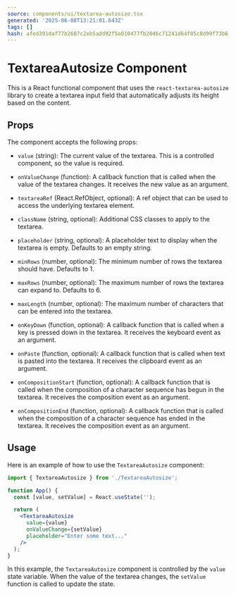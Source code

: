 ```yaml
---
source: components/ui/textarea-autosize.tsx
generated: '2025-06-08T13:21:01.643Z'
tags: []
hash: afed391daf77b2687c2eb5add92f5a010477fb2046c71241d64f05c8d99f73b6
---
```

# TextareaAutosize Component

This is a React functional component that uses the `react-textarea-autosize` library to create a textarea input field that automatically adjusts its height based on the content.

## Props

The component accepts the following props:

- `value` (string): The current value of the textarea. This is a controlled component, so the value is required.

- `onValueChange` (function): A callback function that is called when the value of the textarea changes. It receives the new value as an argument.

- `textareaRef` (React.RefObject<HTMLTextAreaElement>, optional): A ref object that can be used to access the underlying textarea element.

- `className` (string, optional): Additional CSS classes to apply to the textarea.

- `placeholder` (string, optional): A placeholder text to display when the textarea is empty. Defaults to an empty string.

- `minRows` (number, optional): The minimum number of rows the textarea should have. Defaults to 1.

- `maxRows` (number, optional): The maximum number of rows the textarea can expand to. Defaults to 6.

- `maxLength` (number, optional): The maximum number of characters that can be entered into the textarea.

- `onKeyDown` (function, optional): A callback function that is called when a key is pressed down in the textarea. It receives the keyboard event as an argument.

- `onPaste` (function, optional): A callback function that is called when text is pasted into the textarea. It receives the clipboard event as an argument.

- `onCompositionStart` (function, optional): A callback function that is called when the composition of a character sequence has begun in the textarea. It receives the composition event as an argument.

- `onCompositionEnd` (function, optional): A callback function that is called when the composition of a character sequence has ended in the textarea. It receives the composition event as an argument.

## Usage

Here is an example of how to use the `TextareaAutosize` component:

```jsx
import { TextareaAutosize } from './TextareaAutosize';

function App() {
  const [value, setValue] = React.useState('');

  return (
    <TextareaAutosize
      value={value}
      onValueChange={setValue}
      placeholder="Enter some text..."
    />
  );
}
```

In this example, the `TextareaAutosize` component is controlled by the `value` state variable. When the value of the textarea changes, the `setValue` function is called to update the state.
